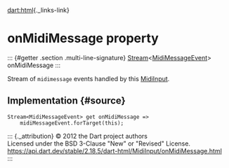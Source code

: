 [dart:html](../../dart-html/dart-html-library){._links-link}

onMidiMessage property
======================

::: {#getter .section .multi-line-signature}
[Stream](../../dart-async/stream-class)\<[MidiMessageEvent](../midimessageevent-class)\>
onMidiMessage
:::

Stream of `midimessage` events handled by this
[MidiInput](../midiinput-class).

Implementation {#source}
--------------

``` {.language-dart data-language="dart"}
Stream<MidiMessageEvent> get onMidiMessage =>
    midiMessageEvent.forTarget(this);
```

::: {._attribution}
© 2012 the Dart project authors\
Licensed under the BSD 3-Clause \"New\" or \"Revised\" License.\
<https://api.dart.dev/stable/2.18.5/dart-html/MidiInput/onMidiMessage.html>
:::
